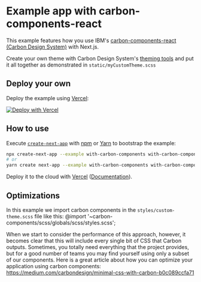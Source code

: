 # Example app with carbon-components-react

This example features how you use IBM's [carbon-components-react](https://github.com/IBM/carbon-components-react) [(Carbon Design System)](https://www.carbondesignsystem.com/components/overview) with Next.js.

Create your own theme with Carbon Design System's [theming tools](https://themes.carbondesignsystem.com/) and put it all together as demonstrated in `static/myCustomTheme.scss`

## Deploy your own

Deploy the example using [Vercel](https://vercel.com):

[![Deploy with Vercel](https://vercel.com/button)](https://vercel.com/import/project?template=https://github.com/vercel/next.js/tree/canary/examples/with-carbon-components)

## How to use

Execute [`create-next-app`](https://github.com/vercel/next.js/tree/canary/packages/create-next-app) with [npm](https://docs.npmjs.com/cli/init) or [Yarn](https://yarnpkg.com/lang/en/docs/cli/create/) to bootstrap the example:

```bash
npx create-next-app --example with-carbon-components with-carbon-components-app
# or
yarn create next-app --example with-carbon-components with-carbon-components-app
```

Deploy it to the cloud with [Vercel](https://vercel.com/import?filter=next.js&utm_source=github&utm_medium=readme&utm_campaign=next-example) ([Documentation](https://nextjs.org/docs/deployment)).

## Optimizations

In this example we import carbon components in the `styles/custom-theme.scss` file like this:
@import '~carbon-components/scss/globals/scss/styles.scss';

When we start to consider the performance of this approach, however, it becomes clear that this will include every single bit of CSS that Carbon outputs. Sometimes, you totally need everything that the project provides, but for a good number of teams you may find yourself using only a subset of our components. Here is a great article about how you can optimize your application using carbon components:
https://medium.com/carbondesign/minimal-css-with-carbon-b0c089ccfa71
